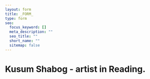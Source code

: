 ```yaml
---
layout: form
title: _FORM_
type: form
seo:
  focus_keyword: []
  meta_description: ""
  seo_title: ""
  short_name: ""
  sitemap: false
---
```


# Kusum Shabog - artist in Reading.
